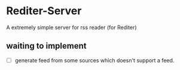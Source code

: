 # Rediter-Server
A extremely simple server for rss reader (for Rediter)
## waiting to implement
- [ ] generate feed from some sources which doesn't support a feed.